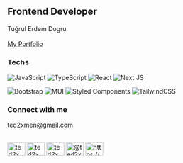 <h2 align="left">Frontend Developer</h2>

Tuğrul Erdem Dogru <br>
<br>
[My Portfolio](https://www.ted2xmen.dev/)
<br>

<h3 align="left">Techs</h3>

![JavaScript](https://img.shields.io/badge/javascript-%23323330.svg?logo=javascript&logoColor=%23F7DF1E&style=flat)
![TypeScript](https://img.shields.io/badge/typescript-%23007ACC.svg?logo=typescript&logoColor=white&style=flat)
![React](https://img.shields.io/badge/react-%2320232a.svg?logo=react&logoColor=%2361DAFB&style=flat)
![Next JS ](https://img.shields.io/badge/Next-black?logo=next.js&logoColor=white&style=flat)

![Bootstrap](https://img.shields.io/badge/bootstrap-%23563D7C.svg?logo=bootstrap&logoColor=white&style=flat)
![MUI ](https://img.shields.io/badge/MUI-%230081CB.svg?logo=material-ui&logoColor=white&style=flat)
![Styled Components](https://img.shields.io/badge/styled--components-DB7093?logo=styled-components&logoColor=white&style=flat)
![TailwindCSS](https://img.shields.io/badge/tailwindcss-%2338B2AC.svg?logo=tailwind-css&logoColor=white&style=flat)

<h3 align="left">Connect with me</h3>
ted2xmen@gmail.com  
<br>
<br>
<p align="left">
<a href="https://codepen.io/ted2xmen" target="blank"><img align="center" src="https://raw.githubusercontent.com/rahuldkjain/github-profile-readme-generator/master/src/images/icons/Social/codepen.svg" alt="ted2xmen" height="30" width="40" /></a>
<a href="https://twitter.com/ted2xmen" target="blank"><img align="center" src="https://raw.githubusercontent.com/rahuldkjain/github-profile-readme-generator/master/src/images/icons/Social/twitter.svg" alt="ted2xmen" height="30" width="40" /></a>
<a href="https://www.behance.net/ted2xmen" target="blank"><img align="center" src="https://raw.githubusercontent.com/rahuldkjain/github-profile-readme-generator/master/src/images/icons/Social/behance.svg" alt="ted2xmen" height="30" width="40" /></a>
<a href="https://medium.com/@ted2xmen" target="blank"><img align="center" src="https://raw.githubusercontent.com/rahuldkjain/github-profile-readme-generator/master/src/images/icons/Social/medium.svg" alt="@ted2xmen" height="30" width="40" /></a>
<a href="https://www.linkedin.com/in/tugrulerdemdogru/" target="blank"><img align="center" src="https://raw.githubusercontent.com/rahuldkjain/github-profile-readme-generator/master/src/images/icons/Social/linked-in-alt.svg" alt="https://www.linkedin.com/in/tugrulerdemdogru/" height="30" width="40" /></a>
</p>
